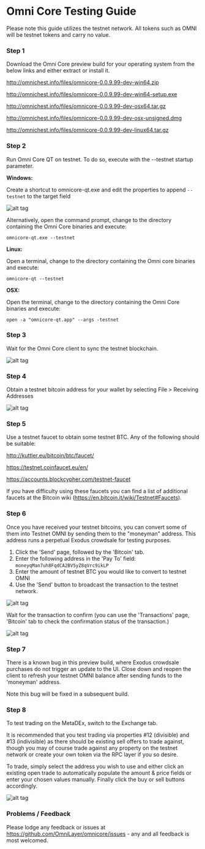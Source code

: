 # Omni Core Testing Guide

Please note this guide utilizes the testnet network.  All tokens such as OMNI will be testnet tokens and carry no value.

### Step 1

Download the Omni Core preview build for your operating system from the below links and either extract or install it.

http://omnichest.info/files/omnicore-0.0.9.99-dev-win64.zip

http://omnichest.info/files/omnicore-0.0.9.99-dev-win64-setup.exe

http://omnichest.info/files/omnicore-0.0.9.99-dev-osx64.tar.gz

http://omnichest.info/files/omnicore-0.0.9.99-dev-osx-unsigned.dmg

http://omnichest.info/files/omnicore-0.0.9.99-dev-linux64.tar.gz

### Step 2

Run Omni Core QT on testnet.  To do so, execute with the --testnet startup parameter.

**Windows:**

Create a shortcut to omnicore-qt.exe and edit the properties to append ```--testnet``` to the target field

![alt tag](http://i.imgur.com/NJ5TuzN.png)

Alternatively, open the command prompt, change to the directory containing the Omni Core binaries and execute:

```omnicore-qt.exe --testnet```

**Linux:**

Open a terminal, change to the directory containing the Omni core binaries and execute:

```omnicore-qt --testnet```

**OSX:** 

Open the terminal, change to the directory containing the Omni Core binaries and execute:

```open -a "omnicore-qt.app" --args -testnet```

### Step 3

Wait for the Omni Core client to sync the testnet blockchain.

![alt tag](http://i.imgur.com/RLtEfCU.png)

### Step 4

Obtain a testnet bitcoin address for your wallet by selecting File > Receiving Addresses

![alt tag](http://i.imgur.com/vZxf0pL.png)

### Step 5

Use a testnet faucet to obtain some testnet BTC.  Any of the following should be suitable:

http://kuttler.eu/bitcoin/btc/faucet/

https://testnet.coinfaucet.eu/en/

https://accounts.blockcypher.com/testnet-faucet

If you have difficulty using these faucets you can find a list of additional faucets at the Bitcoin wiki (https://en.bitcoin.it/wiki/Testnet#Faucets).

### Step 6

Once you have received your testnet bitcoins, you can convert some of them into Testnet OMNI by sending them to the "moneyman" address.  This address runs a perpetual Exodus crowdsale for testing purposes.

1. Click the 'Send' page, followed by the 'Bitcoin' tab.
2. Enter the following address in the 'Pay To' field:  ```moneyqMan7uh8FqdCA2BV5yZ8qVrc9ikLP```
3. Enter the amount of testnet BTC you would like to convert to testnet OMNI
4. Use the 'Send' button to broadcast the transaction to the testnet network.

![alt tag](http://i.imgur.com/PnLyAYe.png)

Wait for the transaction to confirm (you can use the 'Transactions' page, 'Bitcoin' tab to check the confirmation status of the transaction.)

![alt tag](http://i.imgur.com/j62Cnig.png)

### Step 7

There is a known bug in this preview build, where Exodus crowdsale purchases do not trigger an update to the UI.  Close down and reopen the client to refresh your testnet OMNI balance after sending funds to the 'moneyman' address.

Note this bug will be fixed in a subsequent build.

### Step 8

To test trading on the MetaDEx, switch to the Exchange tab.  

It is recommended that you test trading via properties #12 (divisible) and #13 (indivisible) as there should be existing sell offers to trade against, though you may of course trade against any property on the testnet network or create your own token via the RPC layer if you so desire.

To trade, simply select the address you wish to use and either click an existing open trade to automatically populate the amount & price fields or enter your chosen values manually.  Finally click the buy or sell buttons accordingly.

![alt tag](http://i.imgur.com/G5dQS4E.png)

### Problems / Feedback

Please lodge any feedback or issues at https://github.com/OmniLayer/omnicore/issues - any and all feedback is most welcomed.
